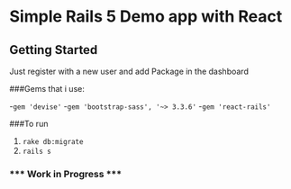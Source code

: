 # Simple Rails 5 Demo app with React

## Getting Started
Just register with a new user and add Package in the dashboard

###Gems that i use:

-`gem 'devise'`
-`gem 'bootstrap-sass', '~> 3.3.6'`
-`gem 'react-rails'`

###To run
1. `rake db:migrate`
2. `rails s`

### *** Work in Progress ***
